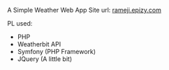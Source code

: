 A Simple Weather Web App
Site url: [rameji.epizy.com](http://rameji.epizy.com)

PL used:
  * PHP
  * Weatherbit API
  * Symfony (PHP Framework)
  * JQuery (A little bit)
